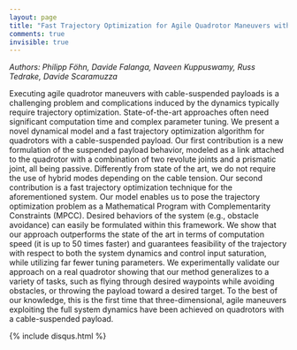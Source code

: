 ```yaml
---
layout: page
title: "Fast Trajectory Optimization for Agile Quadrotor Maneuvers with a Cable-Suspended Payload"
comments: true
invisible: true
---
```


<p class="text-left"><i>Authors: Philipp F&#246;hn, Davide Falanga, Naveen Kuppuswamy, Russ Tedrake, Davide Scaramuzza</i></p>

Executing agile quadrotor maneuvers with cable-suspended payloads is a challenging problem and complications induced by the dynamics typically require trajectory optimization. State-of-the-art approaches often need significant computation time and complex parameter tuning. We present a novel dynamical model and a fast trajectory optimization algorithm for quadrotors with a cable-suspended payload. Our first contribution is a new formulation of the suspended payload behavior, modeled as a link attached to the quadrotor with a combination of two revolute joints and a prismatic joint, all being passive. Differently from state of the art, we do not require the use of hybrid modes depending on the cable tension. Our second contribution is a fast trajectory optimization technique for the aforementioned system. Our model enables us to pose the trajectory optimization problem as a Mathematical Program with Complementarity Constraints (MPCC). Desired behaviors of the system (e.g., obstacle avoidance) can easily be formulated within this framework. We show that our approach outperforms the state of the art in terms of computation speed (it is up to 50 times faster) and guarantees feasibility of the trajectory with respect to both the system dynamics and control input saturation, while utilizing far fewer tuning parameters. We experimentally validate our approach on a real quadrotor showing that our method generalizes to a variety of tasks, such as flying through desired waypoints while avoiding obstacles, or throwing the payload toward a desired target. To the best of our knowledge, this is the first time that three-dimensional, agile maneuvers exploiting the full system dynamics have been achieved on quadrotors with a cable-suspended payload.

{% include disqus.html %}